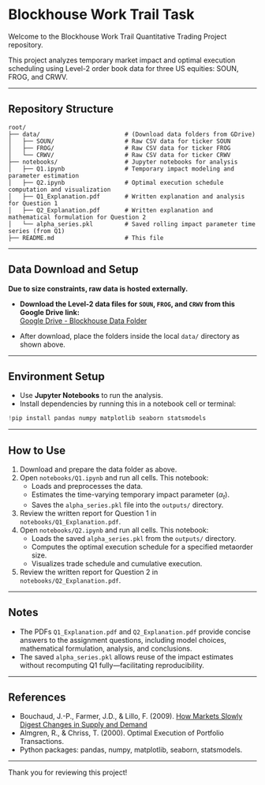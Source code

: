# Blockhouse Work Trail Task

Welcome to the Blockhouse Work Trail Quantitative Trading Project repository.

This project analyzes temporary market impact and optimal execution scheduling using Level-2 order book data for three US equities: SOUN, FROG, and CRWV.

---

## Repository Structure

```
root/
├── data/                        # (Download data folders from GDrive)
│   ├── SOUN/                    # Raw CSV data for ticker SOUN
│   ├── FROG/                    # Raw CSV data for ticker FROG
│   └── CRWV/                    # Raw CSV data for ticker CRWV
├── notebooks/                   # Jupyter notebooks for analysis
│   ├── Q1.ipynb                 # Temporary impact modeling and parameter estimation
│   ├── Q2.ipynb                 # Optimal execution schedule computation and visualization
│   ├── Q1_Explanation.pdf       # Written explanation and analysis for Question 1
│   ├── Q2_Explanation.pdf       # Written explanation and mathematical formulation for Question 2
│   └── alpha_series.pkl         # Saved rolling impact parameter time series (from Q1)
├── README.md                    # This file
```

---

## Data Download and Setup

**Due to size constraints, raw data is hosted externally.**

- **Download the Level-2 data files for `SOUN`, `FROG`, and `CRWV` from this Google Drive link:**  
  [Google Drive - Blockhouse Data Folder](https://drive.google.com/drive/folders/1TLXC7JLH2wf_2YNG4hSQ_xEryy6vRXLb?usp=drive_link)

- After download, place the folders inside the local `data/` directory as shown above.

---

## Environment Setup

- Use **Jupyter Notebooks** to run the analysis.
- Install dependencies by running this in a notebook cell or terminal:

```python
!pip install pandas numpy matplotlib seaborn statsmodels
```

---

## How to Use

1. Download and prepare the data folder as above.
2. Open `notebooks/Q1.ipynb` and run all cells. This notebook:
   - Loads and preprocesses the data.
   - Estimates the time-varying temporary impact parameter ($\alpha_t$).
   - Saves the `alpha_series.pkl` file into the `outputs/` directory.
3. Review the written report for Question 1 in `notebooks/Q1_Explanation.pdf`.
4. Open `notebooks/Q2.ipynb` and run all cells. This notebook:
   - Loads the saved `alpha_series.pkl` from the `outputs/` directory.
   - Computes the optimal execution schedule for a specified metaorder size.
   - Visualizes trade schedule and cumulative execution.
5. Review the written report for Question 2 in `notebooks/Q2_Explanation.pdf`.

---

## Notes

- The PDFs `Q1_Explanation.pdf` and `Q2_Explanation.pdf` provide concise answers to the assignment questions, including model choices, mathematical formulation, analysis, and conclusions.
- The saved `alpha_series.pkl` allows reuse of the impact estimates without recomputing Q1 fully—facilitating reproducibility.

---

## References

- Bouchaud, J.-P., Farmer, J.D., & Lillo, F. (2009). [How Markets Slowly Digest Changes in Supply and Demand](https://arxiv.org/abs/0809.4554)
- Almgren, R., & Chriss, T. (2000). Optimal Execution of Portfolio Transactions.
- Python packages: pandas, numpy, matplotlib, seaborn, statsmodels.

---

Thank you for reviewing this project!

